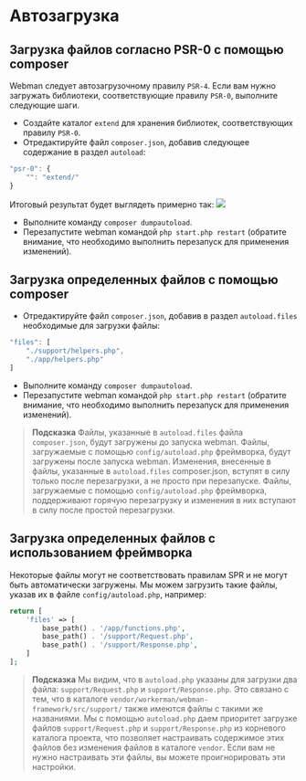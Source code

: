# Автозагрузка

## Загрузка файлов согласно PSR-0 с помощью composer
Webman следует автозагрузочному правилу `PSR-4`. Если вам нужно загружать библиотеки, соответствующие правилу `PSR-0`, выполните следующие шаги.

- Создайте каталог `extend` для хранения библиотек, соответствующих правилу `PSR-0`.
- Отредактируйте файл `composer.json`, добавив следующее содержание в раздел `autoload`:

```js
"psr-0": {
    "": "extend/"
}
```
Итоговый результат будет выглядеть примерно так:
![](../../assets/img/psr0.png)

- Выполните команду `composer dumpautoload`.
- Перезапустите webman командой `php start.php restart` (обратите внимание, что необходимо выполнить перезапуск для применения изменений).

## Загрузка определенных файлов с помощью composer

- Отредактируйте файл `composer.json`, добавив в раздел `autoload.files` необходимые для загрузки файлы:

```js
"files": [
    "./support/helpers.php",
    "./app/helpers.php"
]
```

- Выполните команду `composer dumpautoload`.
- Перезапустите webman командой `php start.php restart` (обратите внимание, что необходимо выполнить перезапуск для применения изменений).

> **Подсказка**
> Файлы, указанные в `autoload.files` файла `composer.json`, будут загружены до запуска webman. Файлы, загружаемые с помощью `config/autoload.php` фреймворка, будут загружены после запуска webman.
> Изменения, внесенные в файлы, указанные в `autoload.files` composer.json, вступят в силу только после перезагрузки, а не просто при перезапуске. Файлы, загружаемые с помощью `config/autoload.php` фреймворка, поддерживают горячую перезагрузку и изменения в них вступают в силу после простой перезагрузки.

## Загрузка определенных файлов с использованием фреймворка
Некоторые файлы могут не соответствовать правилам SPR и не могут быть автоматически загружены. Мы можем загрузить такие файлы, указав их в файле `config/autoload.php`, например:

```php
return [
    'files' => [
        base_path() . '/app/functions.php',
        base_path() . '/support/Request.php',
        base_path() . '/support/Response.php',
    ]
];
```
 > **Подсказка**
 > Мы видим, что в `autoload.php` указаны для загрузки два файла: `support/Request.php` и `support/Response.php`. Это связано с тем, что в каталоге `vendor/workerman/webman-framework/src/support/` также имеются файлы с такими же названиями. Мы с помощью `autoload.php` даем приоритет загрузке файлов `support/Request.php` и `support/Response.php` из корневого каталога проекта, что позволяет настраивать содержимое этих файлов без изменения файлов в каталоге `vendor`. Если вам не нужно настраивать эти файлы, вы можете проигнорировать эти настройки.
